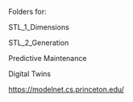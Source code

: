 Folders for:

STL_1_Dimensions

STL_2_Generation

Predictive Maintenance

Digital Twins

https://modelnet.cs.princeton.edu/
